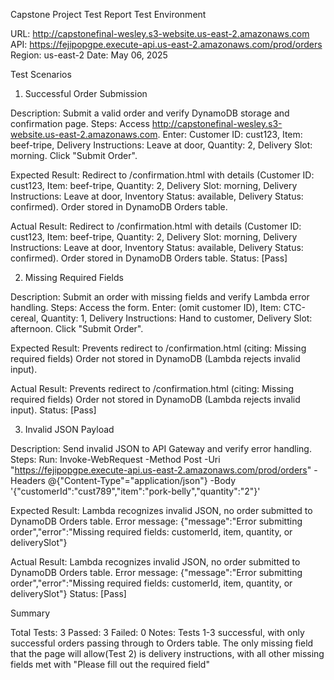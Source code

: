 Capstone Project Test Report
Test Environment

URL: http://capstonefinal-wesley.s3-website.us-east-2.amazonaws.com
API: https://fejipopgpe.execute-api.us-east-2.amazonaws.com/prod/orders
Region: us-east-2
Date: May 06, 2025

Test Scenarios
1. Successful Order Submission

Description: Submit a valid order and verify DynamoDB storage and confirmation page.
Steps:
Access http://capstonefinal-wesley.s3-website.us-east-2.amazonaws.com.
Enter: Customer ID: cust123, Item: beef-tripe, Delivery Instructions: Leave at door, Quantity: 2, Delivery Slot: morning.
Click "Submit Order".


Expected Result:
Redirect to /confirmation.html with details (Customer ID: cust123, Item: beef-tripe, Quantity: 2, Delivery Slot: morning, Delivery Instructions: Leave at door, Inventory Status: available, Delivery Status: confirmed).
Order stored in DynamoDB Orders table.


Actual Result: Redirect to /confirmation.html with details (Customer ID: cust123, Item: beef-tripe, Quantity: 2, Delivery Slot: morning, Delivery Instructions: Leave at door, Inventory Status: available, Delivery Status: confirmed).
Order stored in DynamoDB Orders table.
Status: [Pass]

2. Missing Required Fields

Description: Submit an order with missing fields and verify Lambda error handling.
Steps:
Access the form.
Enter: (omit customer ID), Item: CTC-cereal, Quantity: 1, Delivery Instructions: Hand to customer, Delivery Slot: afternoon.
Click "Submit Order".


Expected Result:
Prevents redirect to /confirmation.html (citing: Missing required fields)
Order not stored in DynamoDB (Lambda rejects invalid input).


Actual Result: Prevents redirect to /confirmation.html (citing: Missing required fields)
Order not stored in DynamoDB (Lambda rejects invalid input).
Status: [Pass]

3. Invalid JSON Payload

Description: Send invalid JSON to API Gateway and verify error handling.
Steps:
Run: Invoke-WebRequest -Method Post -Uri "https://fejipopgpe.execute-api.us-east-2.amazonaws.com/prod/orders" -Headers @{"Content-Type"="application/json"} -Body '{"customerId":"cust789","item":"pork-belly","quantity":"2"}'

Expected Result:
Lambda recognizes invalid JSON, no order submitted to DynamoDB Orders table. 
Error message: {"message":"Error submitting 
order","error":"Missing required fields:
customerId, item, quantity, or deliverySlot"} 


Actual Result: Lambda recognizes invalid JSON, no order submitted to DynamoDB Orders table. 
Error message: {"message":"Error submitting 
order","error":"Missing required fields:
customerId, item, quantity, or deliverySlot"} 
Status: [Pass]

Summary

Total Tests: 3
Passed: 3
Failed: 0
Notes: Tests 1-3 successful, with only successful orders passing through to Orders table. The only missing field that the page will allow(Test 2) is delivery instructions, with all other missing fields met with "Please fill out the required field"